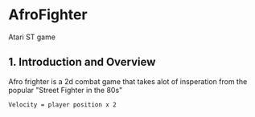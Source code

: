 # AfroFighter

Atari ST game 
## 1. Introduction and Overview

Afro frighter is a 2d combat game that takes alot of insperation from the popular "Street Fighter in the 80s"

`Velocity = player position x 2`

